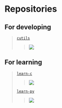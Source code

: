 # Repositories

## For developing
  > [`cutils`](https://github.com/PrairieFire2b/cutils)
  > > <img src="https://github-readme-stats.vercel.app/api/pin/?username=PrairieFire2b&repo=cutils">

## For learning
  > [`learn-c`](https://github.com/PrairieFire2b/learn-c/)
  > > <img src="https://github-readme-stats.vercel.app/api/pin/?username=PrairieFire2b&repo=learn-c">
  > [`learn-py`](https://github.com/PrairieFire2b/learn-py)
  > > <img src="https://github-readme-stats.vercel.app/api/pin/?username=PrairieFire2b&repo=learn-py">
 

